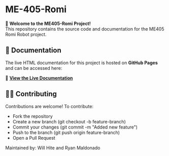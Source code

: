 # ME-405-Romi

🚀 **Welcome to the ME405-Romi Project!**  
This repository contains the source code and documentation for the ME405 Romi Robot project.

## 📖 Documentation
The live HTML documentation for this project is hosted on **GitHub Pages** and can be accessed here:

🔗 **[View the Live Documentation](https://roadkillwill.github.io/ME405-Romi/)**

## 👩‍💻 Contributing
Contributions are welcome! To contribute:

- Fork the repository
- Create a new branch (git checkout -b feature-branch)
- Commit your changes (git commit -m "Added new feature")
- Push to the branch (git push origin feature-branch)
- Open a Pull Request


Maintained by: Will Hite and Ryan Maldonado
